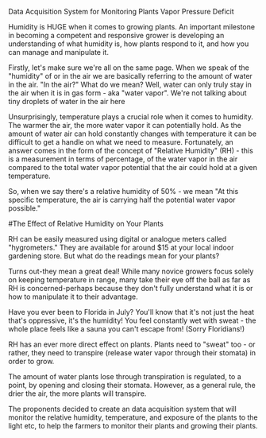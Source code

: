 
Data Acquisition System for Monitoring Plants Vapor Pressure Deficit

Humidity is HUGE when it comes to growing plants. An important milestone in becoming a competent and responsive grower is developing an understanding of what humidity is, how plants respond to it, and how you can manage and manipulate it.

Firstly, let's make sure we're all on the same page. When we speak of the "humidity" of or in the air we are basically referring to the amount of water in the air. "In the air?" What do we mean? Well, water can only truly stay in the air when it is in gas form - aka "water vapor". We're not talking about tiny droplets of water in the air here 

Unsurprisingly, temperature plays a crucial role when it comes to humidity. The warmer the air, the more water vapor it can potentially hold. As the amount of water air can hold constantly changes with temperature it can be difficult to get a handle on what we need to measure. Fortunately, an answer comes in the form of the concept of "Relative Humidity" (RH) - this is a measurement in terms of percentage, of the water vapor in the air compared to the total water vapor potential that the air could hold at a given temperature.

So, when we say there's a relative humidity of 50% - we mean "At this specific temperature, the air is carrying half the potential water vapor possible."

#The Effect of Relative Humidity on Your Plants

RH can be easily measured using digital or analogue meters called "hygrometers." They are available for around $15 at your local indoor gardening store. But what do the readings mean for your plants?

Turns out-they mean a great deal! While many novice growers focus solely on keeping temperature in range, many take their eye off the ball as far as RH is concerned-perhaps because they don't fully understand what it is or how to manipulate it to their advantage.

Have you ever been to Florida in July? You'll know that it's not just the heat that's oppressive, it's the humidity! You feel constantly wet with sweat - the whole place feels like a sauna you can't escape from! (Sorry Floridians!)

RH has an ever more direct effect on plants. Plants need to "sweat" too - or rather, they need to transpire (release water vapor through their stomata) in order to grow.

The amount of water plants lose through transpiration is regulated, to a point, by opening and closing their stomata. However, as a general rule, the drier the air, the more plants will transpire.

The proponents decided to create an data acquisition system that will monitor the relative humidity, temperature, and exposure of the plants to the light etc, to help the farmers to monitor their plants and growing their plants.
